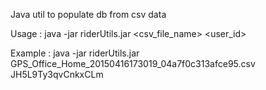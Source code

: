 Java util to populate db from csv data

Usage : 
java -jar riderUtils.jar <csv_file_name> <user_id>

Example :
java -jar riderUtils.jar GPS_Office_Home_20150416173019_04a7f0c313afce95.csv JH5L9Ty3qvCnkxCLm
